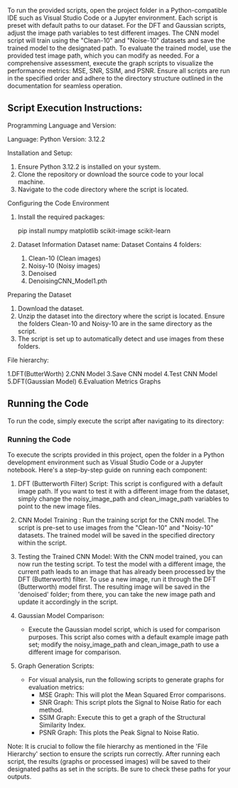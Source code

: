 To run the provided scripts, open the project folder in a Python-compatible IDE such as Visual Studio Code or a Jupyter environment. Each script is preset with default paths to our dataset. For the DFT and Gaussian scripts, adjust the image path variables to test different images. The CNN model script will train using the "Clean-10" and "Noise-10" datasets and save the trained model to the designated path. To evaluate the trained model, use the provided test image path, which you can modify as needed. For a comprehensive assessment, execute the graph scripts to visualize the performance metrics: MSE, SNR, SSIM, and PSNR. Ensure all scripts are run in the specified order and adhere to the directory structure outlined in the documentation for seamless operation.

## Script Execution Instructions:

Programming Language and Version:

Language: Python
Version: 3.12.2

Installation and Setup:

1. Ensure Python 3.12.2 is installed on your system.
2. Clone the repository or download the source code to your local machine.
3. Navigate to the code directory where the script is located.

Configuring the Code Environment

1. Install the required packages:
   
   pip install numpy matplotlib scikit-image scikit-learn
   

2. Dataset Information
     Dataset name: Dataset
     Contains 4 folders: 
   1. Clean-10 (Clean images)
   2. Noisy-10 (Noisy images)
   3. Denoised
   4. DenoisingCNN_Model1.pth

Preparing the Dataset
1. Download the dataset.
2. Unzip the dataset into the directory where the script is located. Ensure the folders Clean-10 and Noisy-10 are in the same directory as the script.
3. The script is set up to automatically detect and use images from these folders.


File hierarchy:

1.DFT(ButterWorth)
2.CNN Model
3.Save CNN model
4.Test CNN Model
5.DFT(Gaussian Model)
6.Evaluation Metrics Graphs

## Running the Code

To run the code, simply execute the script after navigating to its directory:



### Running the Code

To execute the scripts provided in this project, open the folder in a Python development environment such as Visual Studio Code or a Jupyter notebook. Here's a step-by-step guide on running each component:

1. DFT (Butterworth Filter) Script:
    This script is configured with a default image path. If you want to test it with a different image from the dataset, simply change the noisy_image_path and clean_image_path variables to point to the new image files.
   
   
2. CNN Model Training :
    Run the training script for the CNN model. The script is pre-set to use images from the "Clean-10" and "Noisy-10" datasets. The trained model will be saved in the specified directory within the script.

3. Testing the Trained CNN Model:
    With the CNN model trained, you can now run the testing script. To test the model with a different image, the current path leads to an image that has already been processed by the DFT (Butterworth) filter.  To use a new image, run it through the DFT (Butterworth) model first. The resulting image will be saved in the 'denoised' folder; from there, you can take the new image path and update it accordingly in the script.

4. Gaussian Model Comparison:
   - Execute the Gaussian model script, which is used for comparison purposes. This script also comes with a default example image path set; modify the noisy_image_path and clean_image_path to use a different image for comparison.

5. Graph Generation Scripts:
   - For visual analysis, run the following scripts to generate graphs for evaluation metrics:
      - MSE Graph: This will plot the Mean Squared Error comparisons.
      - SNR Graph: This script plots the Signal to Noise Ratio for each method.
      - SSIM Graph: Execute this to get a graph of the Structural Similarity Index.
      - PSNR Graph: This plots the Peak Signal to Noise Ratio.

Note: It is crucial to follow the file hierarchy as mentioned in the 'File Hierarchy' section to ensure the scripts run correctly. After running each script, the results (graphs or processed images) will be saved to their designated paths as set in the scripts. Be sure to check these paths for your outputs.

